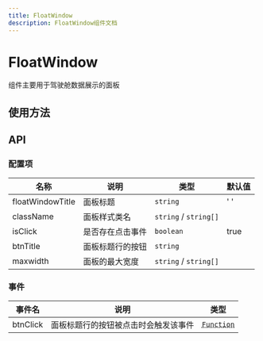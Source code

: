 ```yaml
---
title: FloatWindow
description: FloatWindow组件文档
---
```


# FloatWindow

组件主要用于驾驶舱数据展示的面板

## 使用方法

<preview path="../demo/FloatWindow/FloatWindow.vue" shareLink="http://localhost:5174/" ></preview>

## API

### 配置项

| 名称             | 说明             | 类型                  | 默认值 |
| ---------------- | ---------------- | --------------------- | ------ |
| floatWindowTitle | 面板标题         | `string`              | ' '    |
| className        | 面板样式类名     | `string` / `string[]` |        |
| isClick          | 是否存在点击事件 | `boolean`             | true   |
| btnTitle         | 面板标题行的按钮 | `string`              |        |
| maxwidth         | 面板的最大宽度   | `string` / `string[]` |        |

### 事件

| 事件名   | 说明                                 | 类型                                       |
| -------- | ------------------------------------ | ------------------------------------------ |
| btnClick | 面板标题行的按钮被点击时会触发该事件 | <abbr title="() => void">`Function`</abbr> |
